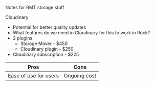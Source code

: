 Notes for RMT storage stuff

Cloudinary
- Potential for better quality updates
- What features do we need in Cloudinary for this to work in Rock?
- 2 plugins
	- Storage Mover - $450
	- Cloudinary plugin - $250
- Cloudinary subscription - $225 

| Pros | Cons |
| --- | --- |
| Ease of use for users | Ongoing cost |


